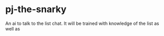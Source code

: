 # pj-the-snarky
An ai to talk to the list chat. It will be trained with knowledge of the list as well as 
